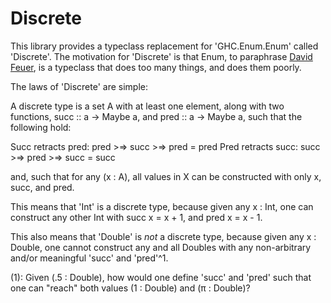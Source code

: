 # Discrete

This library provides a typeclass replacement for 'GHC.Enum.Enum' called 'Discrete'. The motivation for 'Discrete' is that Enum, to paraphrase <a href="https://github.com">David Feuer</a>, is a typeclass that does too many things, and does them poorly.

The laws of 'Discrete' are simple:

A discrete type is a set A with at least one element, along with two functions, succ :: a -> Maybe a, and pred :: a -> Maybe a, such that the following hold:

Succ retracts pred: pred >=> succ >=> pred = pred
Pred retracts succ: succ >=> pred >=> succ = succ

and, such that for any (x : A), all values in X can be constructed with only x, succ, and pred.

This means that 'Int' is a discrete type, because given any x : Int, one can construct any other Int with succ x = x + 1, and pred x = x - 1.

This also means that 'Double' is <i>not</i> a discrete type, because given any x : Double, one cannot construct any and all Doubles with any non-arbitrary and/or meaningful 'succ' and 'pred'^1.

(1): Given (.5 : Double), how would one define 'succ' and 'pred' such that one can "reach" both values (1 : Double) and (π : Double)? 
